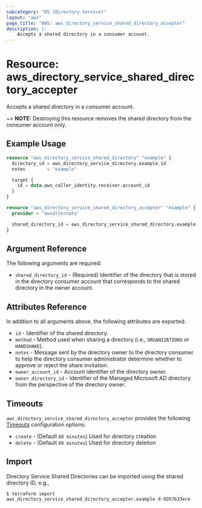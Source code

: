 ```yaml
---
subcategory: "DS (Directory Service)"
layout: "aws"
page_title: "AWS: aws_directory_service_shared_directory_accepter"
description: |-
    Accepts a shared directory in a consumer account.
---
```


# Resource: aws_directory_service_shared_directory_accepter

Accepts a shared directory in a consumer account.

~> **NOTE:** Destroying this resource removes the shared directory from the consumer account only.

## Example Usage

```terraform
resource "aws_directory_service_shared_directory" "example" {
  directory_id = aws_directory_service_directory.example.id
  notes        = "example"

  target {
    id = data.aws_caller_identity.receiver.account_id
  }
}

resource "aws_directory_service_shared_directory_accepter" "example" {
  provider = "awsalternate"

  shared_directory_id = aws_directory_service_shared_directory.example.shared_directory_id
}
```

## Argument Reference

The following arguments are required:

* `shared_directory_id` - (Required) Identifier of the directory that is stored in the directory consumer account that corresponds to the shared directory in the owner account.

## Attributes Reference

In addition to all arguments above, the following attributes are exported:

* `id` - Identifier of the shared directory.
* `method` - Method used when sharing a directory (i.e., `ORGANIZATIONS` or `HANDSHAKE`).
* `notes` - Message sent by the directory owner to the directory consumer to help the directory consumer administrator determine whether to approve or reject the share invitation.
* `owner_account_id` - Account identifier of the directory owner.
* `owner_directory_id` - Identifier of the Managed Microsoft AD directory from the perspective of the directory owner.

## Timeouts

`aws_directory_service_shared_directory_accepter` provides the following [Timeouts](https://developer.hashicorp.com/terraform/language/resources/syntax#operation-timeouts) configuration options:

- `create` - (Default `60 minutes`) Used for directory creation
- `delete` - (Default `60 minutes`) Used for directory deletion

## Import

Directory Service Shared Directories can be imported using the shared directory ID, e.g.,

```
$ terraform import aws_directory_service_shared_directory_accepter.example d-9267633ece
```

